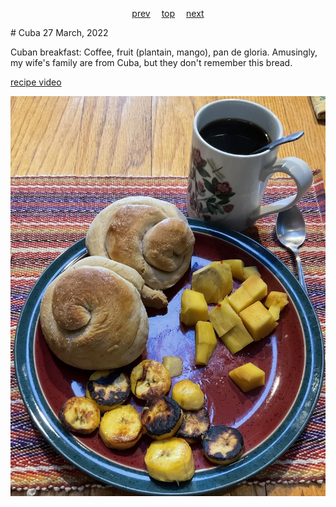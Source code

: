 <span><p align=center>
[prev](croatia.md)&emsp;
[top](../index.md)&emsp;
[next](cyprus.md)
</p></span>
# Cuba
27 March, 2022


Cuban breakfast: Coffee, fruit (plantain, mango), pan de
gloria. Amusingly, my wife's family are from Cuba, but they don't
remember this bread.

[recipe video](https://youtu.be/clwE4FybSlI)

![breakfast](images/cuba.jpeg)
